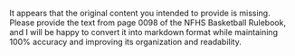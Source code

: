 It appears that the original content you intended to provide is missing. Please provide the text from page 0098 of the NFHS Basketball Rulebook, and I will be happy to convert it into markdown format while maintaining 100% accuracy and improving its organization and readability.
